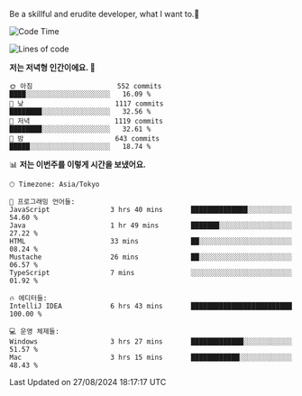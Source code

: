 Be a skillful and erudite developer, what I want to.👶

<!--START_SECTION:waka-->
![Code Time](http://img.shields.io/badge/Code%20Time-1%2C199%20hrs%2057%20mins-blue)

![Lines of code](https://img.shields.io/badge/%EC%A0%80%EB%8A%94%20%EC%97%AC%ED%83%9C%EA%B9%8C%EC%A7%80%20-2.7%20million%20%EC%A4%84%EC%9D%98%20%EC%BD%94%EB%93%9C%EB%A5%BC%20%EC%9E%91%EC%84%B1%ED%96%88%EC%96%B4%EC%9A%94.-blue)

**저는 저녁형 인간이에요. 🦉** 

```text
🌞 아침                     552 commits         ████░░░░░░░░░░░░░░░░░░░░░   16.09 % 
🌆 낮　                     1117 commits        ████████░░░░░░░░░░░░░░░░░   32.56 % 
🌃 저녁                     1119 commits        ████████░░░░░░░░░░░░░░░░░   32.61 % 
🌙 밤　                     643 commits         █████░░░░░░░░░░░░░░░░░░░░   18.74 % 
```


📊 **저는 이번주를 이렇게 시간을 보냈어요.** 

```text
🕑︎ Timezone: Asia/Tokyo

💬 프로그래밍 언어들: 
JavaScript               3 hrs 40 mins       ██████████████░░░░░░░░░░░   54.60 % 
Java                     1 hr 49 mins        ███████░░░░░░░░░░░░░░░░░░   27.22 % 
HTML                     33 mins             ██░░░░░░░░░░░░░░░░░░░░░░░   08.24 % 
Mustache                 26 mins             ██░░░░░░░░░░░░░░░░░░░░░░░   06.57 % 
TypeScript               7 mins              ░░░░░░░░░░░░░░░░░░░░░░░░░   01.92 % 

🔥 에디터들: 
IntelliJ IDEA            6 hrs 43 mins       █████████████████████████   100.00 % 

💻 운영 체제들: 
Windows                  3 hrs 27 mins       █████████████░░░░░░░░░░░░   51.57 % 
Mac                      3 hrs 15 mins       ████████████░░░░░░░░░░░░░   48.43 % 
```


 Last Updated on 27/08/2024 18:17:17 UTC
<!--END_SECTION:waka-->
